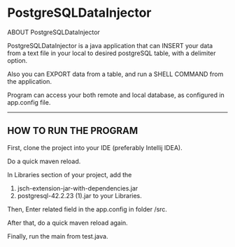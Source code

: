 # PostgreSQLDataInjector
ABOUT PostgreSQLDataInjector

PostgreSQLDataInjector is a java application that can INSERT your data from a text file in your local to desired postgreSQL table, with a delimiter option.

Also you can EXPORT data from a table, and run a SHELL COMMAND from the application.

Program can access your both remote and local database, as configured in app.config file.

------------

## HOW TO RUN THE PROGRAM

First, clone the project into your IDE (preferably Intellij IDEA). 

Do a quick maven reload.

In Libraries section of your project, add the 

1. jsch-extension-jar-with-dependencies.jar
2. postgresql-42.2.23 (1).jar 
to your Libraries.

Then, Enter related field in the app.config in folder /src.

After that, do a quick maven reload again.

Finally, run the main from test.java.
